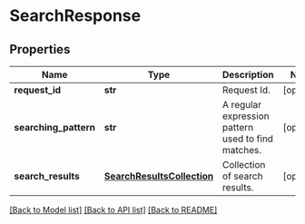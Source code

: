 # SearchResponse

## Properties
Name | Type | Description | Notes
------------ | ------------- | ------------- | -------------
**request_id** | **str** | Request Id. | [optional] 
**searching_pattern** | **str** | A regular expression pattern used to find matches. | [optional] 
**search_results** | [**SearchResultsCollection**](SearchResultsCollection.md) | Collection of search results. | [optional] 

[[Back to Model list]](../README.md#documentation-for-models) [[Back to API list]](../README.md#documentation-for-api-endpoints) [[Back to README]](../README.md)


